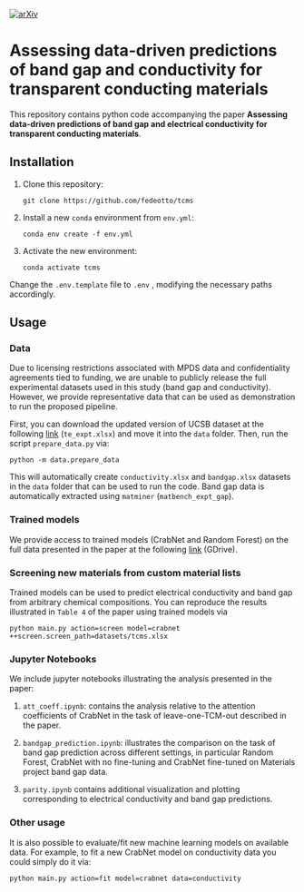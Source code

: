 [![arXiv](https://img.shields.io/badge/arXiv-2411.14034-b31b1b.svg)](https://arxiv.org/abs/2411.14034)
# Assessing data-driven predictions of band gap and conductivity for transparent conducting materials
This repository contains python code accompanying the paper **Assessing data-driven predictions of band gap and electrical conductivity for transparent conducting materials**.

## Installation
1. Clone this repository:
   ```git
   git clone https://github.com/fedeotto/tcms
   ```
2. Install a new `conda` environment from `env.yml`:
   ```git
   conda env create -f env.yml
   ```
3. Activate the new environment:
   ```git
   conda activate tcms
   ```
Change the `.env.template` file to `.env` , modifying the necessary paths accordingly.
## Usage
### Data
Due to licensing restrictions associated with MPDS data and confidentiality agreements tied to funding, we are unable to publicly release the full experimental datasets used in this study (band gap and conductivity). However, we provide representative data that can be used as demonstration to run the proposed pipeline.

First, you can download the updated version of UCSB dataset at the following <a href="https://zenodo.org/records/15365345">link</a> (`te_expt.xlsx`) and move it into the `data` folder. Then, run the script `prepare_data.py` via:
```git
python -m data.prepare_data
```
This will automatically create `conductivity.xlsx` and `bandgap.xlsx` datasets in the `data` folder that can be used to run the code. Band gap data is automatically extracted using `matminer` (`matbench_expt_gap`).

### Trained models
We provide access to trained models (CrabNet and Random Forest) on the full data presented in the paper at the following <a href="https://drive.google.com/drive/folders/1pe5J-yAY4s7wtDOItUkfz-BMdqCzAjS3?usp=sharing">link</a> (GDrive).

### Screening new materials from custom material lists
Trained models can be used to predict electrical conductivity and band gap from arbitrary chemical compositions. You can reproduce the results illustrated in `Table 4` of the paper using trained models via
```git
python main.py action=screen model=crabnet ++screen.screen_path=datasets/tcms.xlsx
```

### Jupyter Notebooks
We include jupyter notebooks illustrating the analysis presented in the paper:

  1. `att_coeff.ipynb`: contains the analysis relative to the attention coefficients of CrabNet in the task of leave-one-TCM-out described in the paper.

  2. `bandgap_prediction.ipynb`: illustrates the comparison on the task of band gap prediction across different settings, in particular Random Forest, CrabNet with no fine-tuning and CrabNet fine-tuned on Materials project band gap data.

  3. `parity.ipynb` contains additional visualization and plotting corresponding to electrical conductivity and band gap predictions.

### Other usage
It is also possible to evaluate/fit new machine learning models on available data. For example, to fit a new CrabNet model on conductivity data you could simply do it via:

```git
python main.py action=fit model=crabnet data=conductivity
```
